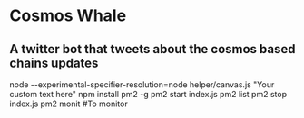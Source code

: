 # Cosmos Whale
## A twitter bot that tweets about the cosmos based chains updates


node --experimental-specifier-resolution=node helper/canvas.js "Your custom text here"
npm install pm2 -g
pm2 start index.js
pm2 list
pm2 stop index.js
pm2 monit #To monitor
